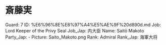 # 斎藤実

Guard: 7
ID: %E6%96%8E%E8%97%A4%E5%AE%9F%20d890d.md
Job: Lord Keeper of the Privy Seal
Job_Jap: 内大臣
Name: Saitō Makoto
Party_Jap: -
Picture: Saito_Makoto.png
Rank: Admiral
Rank_Jap: 海軍大将